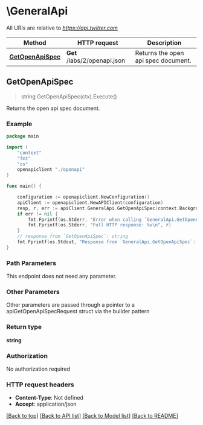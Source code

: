 # \GeneralApi

All URIs are relative to *https://api.twitter.com*

Method | HTTP request | Description
------------- | ------------- | -------------
[**GetOpenApiSpec**](GeneralApi.md#GetOpenApiSpec) | **Get** /labs/2/openapi.json | Returns the open api spec document.



## GetOpenApiSpec

> string GetOpenApiSpec(ctx).Execute()

Returns the open api spec document.



### Example

```go
package main

import (
    "context"
    "fmt"
    "os"
    openapiclient "./openapi"
)

func main() {

    configuration := openapiclient.NewConfiguration()
    apiClient := openapiclient.NewAPIClient(configuration)
    resp, r, err := apiClient.GeneralApi.GetOpenApiSpec(context.Background()).Execute()
    if err != nil {
        fmt.Fprintf(os.Stderr, "Error when calling `GeneralApi.GetOpenApiSpec``: %v\n", err)
        fmt.Fprintf(os.Stderr, "Full HTTP response: %v\n", r)
    }
    // response from `GetOpenApiSpec`: string
    fmt.Fprintf(os.Stdout, "Response from `GeneralApi.GetOpenApiSpec`: %v\n", resp)
}
```

### Path Parameters

This endpoint does not need any parameter.

### Other Parameters

Other parameters are passed through a pointer to a apiGetOpenApiSpecRequest struct via the builder pattern


### Return type

**string**

### Authorization

No authorization required

### HTTP request headers

- **Content-Type**: Not defined
- **Accept**: application/json

[[Back to top]](#) [[Back to API list]](../README.md#documentation-for-api-endpoints)
[[Back to Model list]](../README.md#documentation-for-models)
[[Back to README]](../README.md)


